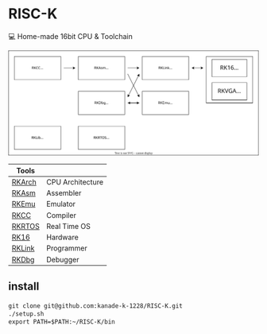 # RISC-K

💻 Home-made 16bit CPU & Toolchain

![](img/concept.dio.svg)

| Tools               |                  |
| ------------------- | ---------------- |
| [RKArch](./rkarch/) | CPU Architecture |
| [RKAsm](./rkasm/)   | Assembler        |
| [RKEmu](./rkemu/)   | Emulator         |
| [RKCC](./rkcc/)     | Compiler         |
| [RKRTOS](./rkrtos/) | Real Time OS     |
| [RK16](./rk16/)     | Hardware         |
| [RKLink](./rklink/) | Programmer       |
| [RKDbg](./rkdbg/)   | Debugger         |

## install

```
git clone git@github.com:kanade-k-1228/RISC-K.git
./setup.sh
export PATH=$PATH:~/RISC-K/bin
```
